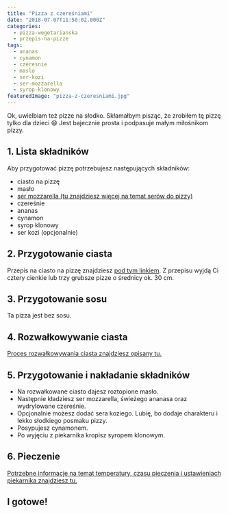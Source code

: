 ```yaml
---
title: "Pizza z czereśniami"
date: "2018-07-07T11:50:02.000Z"
categories: 
  - pizza-wegetarianska
  - przepis-na-pizze
tags: 
  - ananas
  - cynamon
  - czeresnie
  - maslo
  - ser-kozi
  - ser-mozzarella
  - syrop-klonowy
featuredImage: "pizza-z-czeresniami.jpg"
---
```


Ok, uwielbiam też pizze na słodko. Skłamałbym pisząc, że zrobiłem tę pizzę tylko dla dzieci 😄 Jest bajecznie prosta i podpasuje małym miłośnikom pizzy.

## 1\. Lista składników

Aby przygotować pizzę potrzebujesz następujących składników:

- ciasto na pizzę
- masło
- <a title="Ser do pizzy" href="/jaki-ser-wybrac-do-pizzy/" target="_blank" rel="noopener">ser mozzarella (tu znajdziesz więcej na temat serów do pizzy)</a>
- czereśnie
- ananas
- cynamon
- syrop klonowy
- ser kozi (opcjonalnie)

## 2\. Przygotowanie ciasta

Przepis na ciasto na pizzę znajdziesz <a title="Przepis na ciasto podstawowe" href="/przepis-na-ciasto-na-pizze/" target="_blank">pod tym linkiem</a>. Z przepisu wyjdą Ci cztery cienkie lub trzy grubsze pizze o średnicy ok. 30 cm.

## 3\. Przygotowanie sosu

Ta pizza jest bez sosu.

## 4\. Rozwałkowywanie ciasta

<a title="Rozwałkowywanie ciasta" href="/jak-walkowac-ciasto-pizzy/" target="_blank">Proces rozwałkowywania ciasta znajdziesz opisany tu.</a>

## 5\. Przygotowanie i nakładanie składników

- Na rozwałkowane ciasto dajesz roztopione masło.
- Następnie kładziesz ser mozzarella, świeżego ananasa oraz wydrylowane czereśnie.
- Opcjonalnie możesz dodać sera koziego. Lubię, bo dodaje charakteru i lekko słodkiego posmaku pizzy.
- Posypujesz cynamonem.
- Po wyjęciu z piekarnika kropisz syropem klonowym.

## 6\. Pieczenie

<a title="Jak ustawić piekarnik do pieczenia pizzy" href="/jak-ustawic-piekarnik-pieczenia-pizzy/" target="_blank" rel="noopener">Potrzebne informacje na temat temperatury, czasu pieczenia i ustawieniach piekarnika znajdziesz tu.</a>

## I gotowe!
